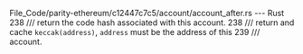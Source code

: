 File_Code/parity-ethereum/c12447c7c5/account/account_after.rs --- Rust
238         /// return the code hash associated with this account.                                                                                           238         /// return and cache `keccak(address)`, `address` must be the address of this
                                                                                                                                                             239         /// account.

